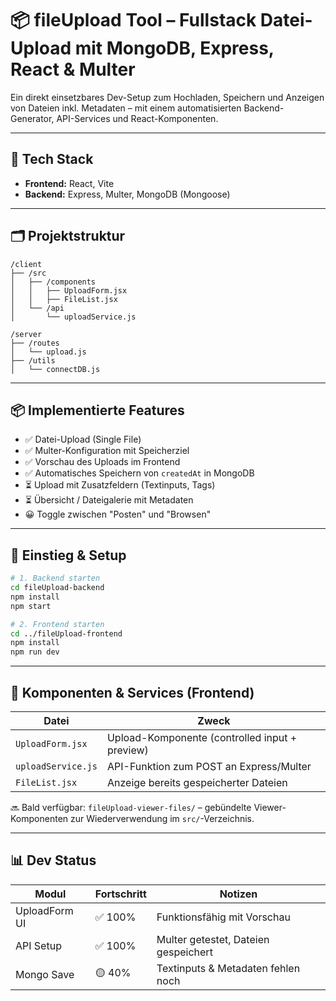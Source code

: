 # 📦 fileUpload Tool – Fullstack Datei-Upload mit MongoDB, Express, React & Multer

Ein direkt einsetzbares Dev-Setup zum Hochladen, Speichern und Anzeigen von Dateien inkl. Metadaten – mit einem automatisierten Backend-Generator, API-Services und React-Komponenten.

---

## 🔧 Tech Stack

- **Frontend:** React, Vite  
- **Backend:** Express, Multer, MongoDB (Mongoose)  

---

## 🗂️ Projektstruktur

```plaintext
/client
├── /src
│   ├── /components
│   │   ├── UploadForm.jsx
│   │   ├── FileList.jsx
│   └── /api
│       └── uploadService.js

/server
├── /routes
│   └── upload.js
├── /utils
│   └── connectDB.js
````

---

## 📦 Implementierte Features

* ✅ Datei-Upload (Single File)
* ✅ Multer-Konfiguration mit Speicherziel
* ✅ Vorschau des Uploads im Frontend
* ✅ Automatisches Speichern von `createdAt` in MongoDB
* ⏳ Upload mit Zusatzfeldern (Textinputs, Tags)
* ⏳ Übersicht / Dateigalerie mit Metadaten
* 😀 Toggle zwischen "Posten" und "Browsen"

---

## 🚀 Einstieg & Setup

```bash
# 1. Backend starten
cd fileUpload-backend
npm install
npm start

# 2. Frontend starten
cd ../fileUpload-frontend
npm install
npm run dev
```

---

## 🧪 Komponenten & Services (Frontend)

| Datei              | Zweck                                          |
| ------------------ | ---------------------------------------------- |
| `UploadForm.jsx`   | Upload-Komponente (controlled input + preview) |
| `uploadService.js` | API-Funktion zum POST an Express/Multer        |
| `FileList.jsx`     | Anzeige bereits gespeicherter Dateien          |

🔜 Bald verfügbar: `fileUpload-viewer-files/` – gebündelte Viewer-Komponenten zur Wiederverwendung im `src/`-Verzeichnis.

---

## 📊 Dev Status

| Modul         | Fortschritt | Notizen                              |
| ------------- | ----------- | ------------------------------------ |
| UploadForm UI | ✅ 100%      | Funktionsfähig mit Vorschau          |
| API Setup     | ✅ 100%      | Multer getestet, Dateien gespeichert |
| Mongo Save    | 🟡 40%      | Textinputs & Metadaten fehlen noch   |
